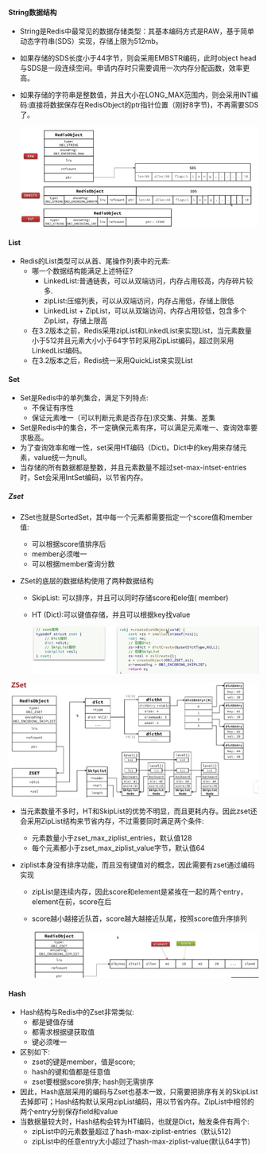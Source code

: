 #### String数据结构

* String是Redis中最常见的数据存储类型：其基本编码方式是RAW，基于简单动态字符串(SDS）实现，存储上限为512mb。

* 如果存储的SDS长度小于44字节，则会采用EMBSTR编码，此时object head与SDS是一段连续空间。申请内存时只需要调用一次内存分配函数，效率更高。

* 如果存储的字符串是整数值，并且大小在LONG_MAX范围内，则会采用INT编码:直接将数据保存在RedisObject的ptr指针位置（刚好8字节)，不再需要SDS了。

  ![1721892420607](%E5%8E%9F%E7%90%86%E7%AF%87%E4%B9%8B%E6%95%B0%E6%8D%AE%E7%BB%93%E6%9E%84%E4%BA%8C.assets/1721892420607.png)





#### List

* Redis的List类型可以从首、尾操作列表中的元素:
  * 哪一个数据结构能满足上述特征?
    *  LinkedList:普通链表，可以从双端访问，内存占用较高，内存碎片较多. 
    * zipList:压缩列表，可以从双端访问，内存占用低，存储上限低
    * LinkedList + ZipList，可以从双端访问，内存占用较低，包含多个ZipList，存储上限高
  * 在3.2版本之前，Redis采用zipList和LinkedList来实现List，当元素数量小于512并且元素大小小于64字节时采用ZipList编码，超过则采用LinkedList编码。
  * 在3.2版本之后，Redis统一采用QuickList来实现List





#### Set

* Set是Redis中的单列集合，满足下列特点:
  * 不保证有序性
  * 保证元素唯一（可以判断元素是否存在)求交集、并集、差集
* Set是Redis中的集合，不一定确保元素有序，可以满足元素唯一、查询效率要求极高。
* 为了查询效率和唯一性，set采用HT编码（Dict)。Dict中的key用来存储元素，value统一为null。
* 当存储的所有数据都是整数，并且元素数量不超过set-max-intset-entries时，Set会采用IntSet编码，以节省内存。

##### Zset

* ZSet也就是SortedSet，其中每一个元素都需要指定一个score值和member值:

  * 可以根据score值排序后
  * member必须唯一
  * 可以根据member查询分数

* ZSet的底层的数据结构使用了两种数据结构

  * SkipList: 可以排序，并且可以同时存储score和ele值( member)

  * HT (Dict):可以键值存储，并且可以根据key找value

    ![1721910747268](%E5%8E%9F%E7%90%86%E7%AF%87%E4%B9%8B%E6%95%B0%E6%8D%AE%E7%B1%BB%E5%9E%8B.assets/1721910747268.png)

![1721911039621](%E5%8E%9F%E7%90%86%E7%AF%87%E4%B9%8B%E6%95%B0%E6%8D%AE%E7%B1%BB%E5%9E%8B.assets/1721911039621.png)

* 当元素数量不多时，HT和SkipList的优势不明显，而且更耗内存。因此zset还会采用ZipList结构来节省内存，不过需要同时满足两个条件:

  * 元素数量小于zset_max_ziplist_entries，默认值128
  * 每个元素都小于zset_max_ziplist_value字节，默认值64

* ziplist本身没有排序功能，而且没有键值对的概念，因此需要有zset通过编码实现

  * zipList是连续内存，因此score和element是紧挨在一起的两个entry，element在前，score在后

  * score越小越接近队首，score越大越接近队尾，按照score值升序排列

    ![1721915268256](%E5%8E%9F%E7%90%86%E7%AF%87%E4%B9%8B%E6%95%B0%E6%8D%AE%E7%B1%BB%E5%9E%8B.assets/1721915268256.png)







#### Hash

* Hash结构与Redis中的Zset非常类似:
  * 都是键值存储
  * 都需求根据键获取值
  * 键必须唯一
* 区别如下:
  * zset的键是member，值是score; 
  * hash的键和值都是任意值
  * zset要根据score排序; hash则无需排序
* 因此，Hash底层采用的编码与Zset也基本一致，只需要把排序有关的SkipList去掉即可；Hash结构默认采用zipList编码，用以节省内存。ZipList中相邻的两个entry分别保存field和value
* 当数据量较大时，Hash结构会转为HT编码，也就是Dict，触发条件有两个:
  * zipList中的元素数量超过了hash-max-ziplist-entries（默认512)
  * zipList中的任意entry大小超过了hash-max-ziplist-value(默认64字节)

